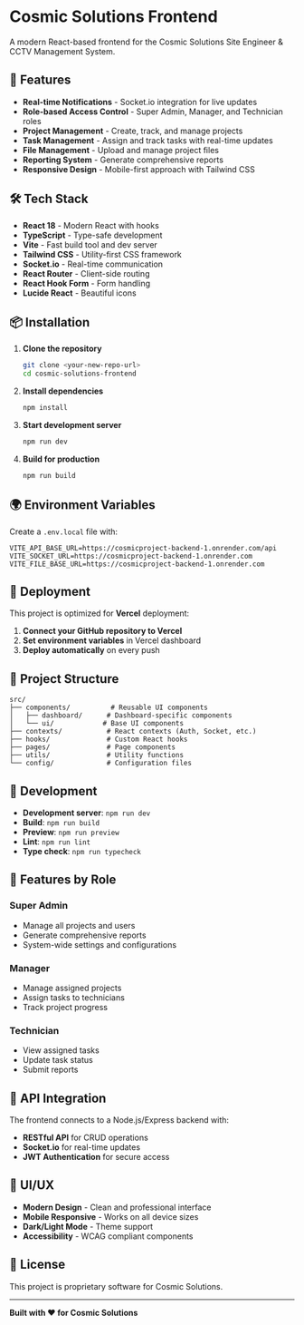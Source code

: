 # Cosmic Solutions Frontend

A modern React-based frontend for the Cosmic Solutions Site Engineer & CCTV Management System.

## 🚀 Features

- **Real-time Notifications** - Socket.io integration for live updates
- **Role-based Access Control** - Super Admin, Manager, and Technician roles
- **Project Management** - Create, track, and manage projects
- **Task Management** - Assign and track tasks with real-time updates
- **File Management** - Upload and manage project files
- **Reporting System** - Generate comprehensive reports
- **Responsive Design** - Mobile-first approach with Tailwind CSS

## 🛠️ Tech Stack

- **React 18** - Modern React with hooks
- **TypeScript** - Type-safe development
- **Vite** - Fast build tool and dev server
- **Tailwind CSS** - Utility-first CSS framework
- **Socket.io** - Real-time communication
- **React Router** - Client-side routing
- **React Hook Form** - Form handling
- **Lucide React** - Beautiful icons

## 📦 Installation

1. **Clone the repository**
   ```bash
   git clone <your-new-repo-url>
   cd cosmic-solutions-frontend
   ```

2. **Install dependencies**
   ```bash
   npm install
   ```

3. **Start development server**
   ```bash
   npm run dev
   ```

4. **Build for production**
   ```bash
   npm run build
   ```

## 🌍 Environment Variables

Create a `.env.local` file with:

```env
VITE_API_BASE_URL=https://cosmicproject-backend-1.onrender.com/api
VITE_SOCKET_URL=https://cosmicproject-backend-1.onrender.com
VITE_FILE_BASE_URL=https://cosmicproject-backend-1.onrender.com
```

## 🚀 Deployment

This project is optimized for **Vercel** deployment:

1. **Connect your GitHub repository to Vercel**
2. **Set environment variables** in Vercel dashboard
3. **Deploy automatically** on every push

## 📁 Project Structure

```
src/
├── components/          # Reusable UI components
│   ├── dashboard/      # Dashboard-specific components
│   └── ui/            # Base UI components
├── contexts/           # React contexts (Auth, Socket, etc.)
├── hooks/              # Custom React hooks
├── pages/              # Page components
├── utils/              # Utility functions
└── config/             # Configuration files
```

## 🔧 Development

- **Development server**: `npm run dev`
- **Build**: `npm run build`
- **Preview**: `npm run preview`
- **Lint**: `npm run lint`
- **Type check**: `npm run typecheck`

## 📱 Features by Role

### Super Admin
- Manage all projects and users
- Generate comprehensive reports
- System-wide settings and configurations

### Manager
- Manage assigned projects
- Assign tasks to technicians
- Track project progress

### Technician
- View assigned tasks
- Update task status
- Submit reports

## 🔗 API Integration

The frontend connects to a Node.js/Express backend with:
- **RESTful API** for CRUD operations
- **Socket.io** for real-time updates
- **JWT Authentication** for secure access

## 🎨 UI/UX

- **Modern Design** - Clean and professional interface
- **Mobile Responsive** - Works on all device sizes
- **Dark/Light Mode** - Theme support
- **Accessibility** - WCAG compliant components

## 📄 License

This project is proprietary software for Cosmic Solutions.

---

**Built with ❤️ for Cosmic Solutions** 